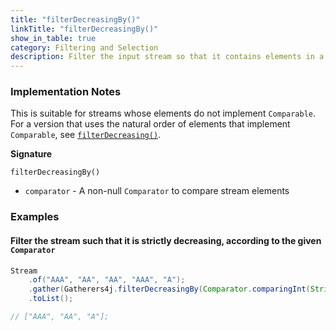 ```yaml
---
title: "filterDecreasingBy()"
linkTitle: "filterDecreasingBy()"
show_in_table: true
category: Filtering and Selection
description: Filter the input stream so that it contains elements in a strictly decreasing order as measured by the given `Comparator`.
---
```


### Implementation Notes

This is suitable for streams whose elements do not implement `Comparable`. For a version that uses the natural order of elements that implement `Comparable`, see [`filterDecreasing()`](/gatherers/filtering-and-selection/filterdecreasing/).

**Signature**

`filterDecreasingBy()`

* `comparator` - A non-null `Comparator` to compare stream elements

### Examples

#### Filter the stream such that it is strictly decreasing, according to the given `Comparator`

```java
Stream
    .of("AAA", "AA", "AA", "AAA", "A");
    .gather(Gatherers4j.filterDecreasingBy(Comparator.comparingInt(String::length)))
    .toList();

// ["AAA", "AA", "A"];
```
